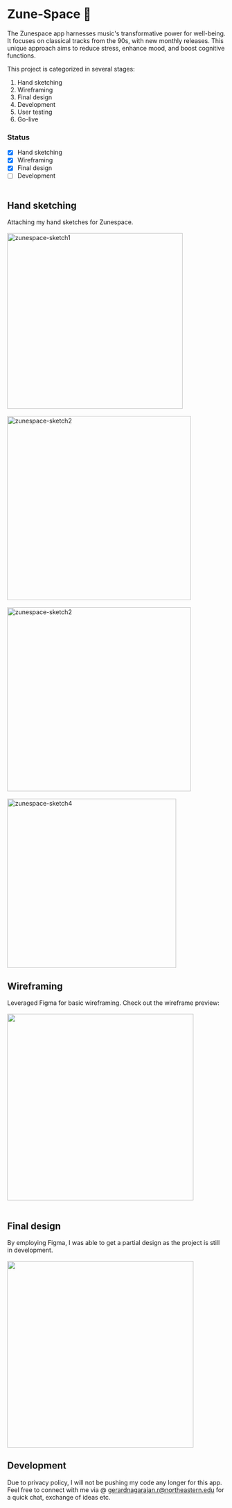 # Zune-Space 🎵
The Zunespace app harnesses music's transformative power for well-being. It focuses on classical tracks from the 90s, with new monthly releases. This unique approach aims to reduce stress, enhance mood, and boost cognitive functions.<br />

This project is categorized in several stages:
1. Hand sketching
2. Wireframing
3. Final design
4. Development
5. User testing
6. Go-live <br />

### Status
- [x] Hand sketching
- [x] Wireframing
- [x] Final design
- [ ] Development<br /><br />

## Hand sketching
Attaching my hand sketches for Zunespace.<br />  
<img width="405" alt="zunespace-sketch1" src="https://github.com/rohitpaul1998/Zune-Space/assets/113409553/faccda76-5202-4e16-80ce-c3d592bf205c"><br />  
<img width="424" alt="zunespace-sketch2" src="https://github.com/rohitpaul1998/Zune-Space/assets/113409553/5fcc0b0c-4882-4b86-889b-9a5ff9381154"><br />  
<img width="424" alt="zunespace-sketch2" src="https://github.com/rohitpaul1998/Zune-Space/assets/113409553/9ba6db4d-c162-4589-9faa-298a9a50147a"><br />  
<img width="390" alt="zunespace-sketch4" src="https://github.com/rohitpaul1998/Zune-Space/assets/113409553/b9767372-b870-4b41-a6f7-46232f4b22c8"><br />  
## Wireframing
Leveraged Figma for basic wireframing. Check out the wireframe preview:<br />  
<img width="430" src="https://github.com/rohitpaul1998/Zune-Space/blob/main/wireframing-preview.mov" /><br /><br />  
## Final design
By employing Figma, I was able to get a partial design as the project is still in development.  <br /><br />
<img width="430" src="https://github.com/rohitpaul1998/Zune-Space/assets/113409553/999ba492-f5bf-4ade-bd91-2ef784d72b29" />
## Development
Due to privacy policy, I will not be pushing my code any longer for this app.  
Feel free to connect with me via @ gerardnagarajan.r@northeastern.edu for a quick chat, exchange of ideas etc.




